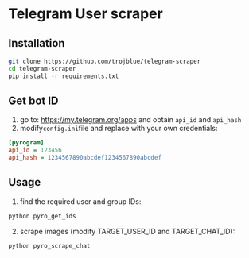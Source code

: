 # Telegram User scraper

## Installation

```bash
git clone https://github.com/trojblue/telegram-scraper
cd telegram-scraper
pip install -r requirements.txt
```

## Get bot ID

1. go to: https://my.telegram.org/apps and obtain `api_id` and `api_hash`
2. modify`config.ini`file and replace with your own credentials:

```ini
[pyrogram]
api_id = 123456
api_hash = 1234567890abcdef1234567890abcdef
```

## Usage

1. find the required user and group IDs:

```bash
python pyro_get_ids
```

2. scrape images (modify TARGET_USER_ID and TARGET_CHAT_ID):

```bash
python pyro_scrape_chat
```


